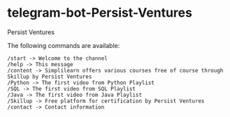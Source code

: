 # telegram-bot-Persist-Ventures
Persist Ventures

 The following commands are available:

    /start -> Welcome to the channel
    /help -> This message
    /content -> Simplilearn offers various courses free of course through Skillup by Persist Ventures
    /Python -> The first video from Python Playlist
    /SQL -> The first video from SQL Playlist
    /Java -> The first video from Java Playlist
    /Skillup -> Free platform for certification by Persist Ventures
    /contact -> Contact information
